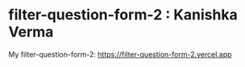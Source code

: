 # filter-question-form-2 : Kanishka Verma
My filter-question-form-2:  https://filter-question-form-2.vercel.app